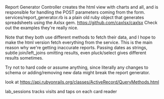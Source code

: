 Report Generator Controller creates the html view with charts and all, and is responsible for handling the POST parameters coming from the form. services/report_generator.rb is a plain old ruby object that generates spreadsheets using the Axlsx gem. https://github.com/caxlsx/caxlsx Check out the examples they're really nice.

Note that they both use different methods to fetch their data, and I hope to make the html version fetch everything from the service. This is the main reason why we're getting inaccurate reports. Passing dates as strings, subtle join/left_joins omitting results, even pluck/select gives different results sometimes.

Try not to hard code or assume anything, since literally any changes to schema or adding/removing new data might break the report generator.

look at https://api.rubyonrails.org/classes/ActiveRecord/QueryMethods.html

lab_sessions tracks visits and taps on each card reader
